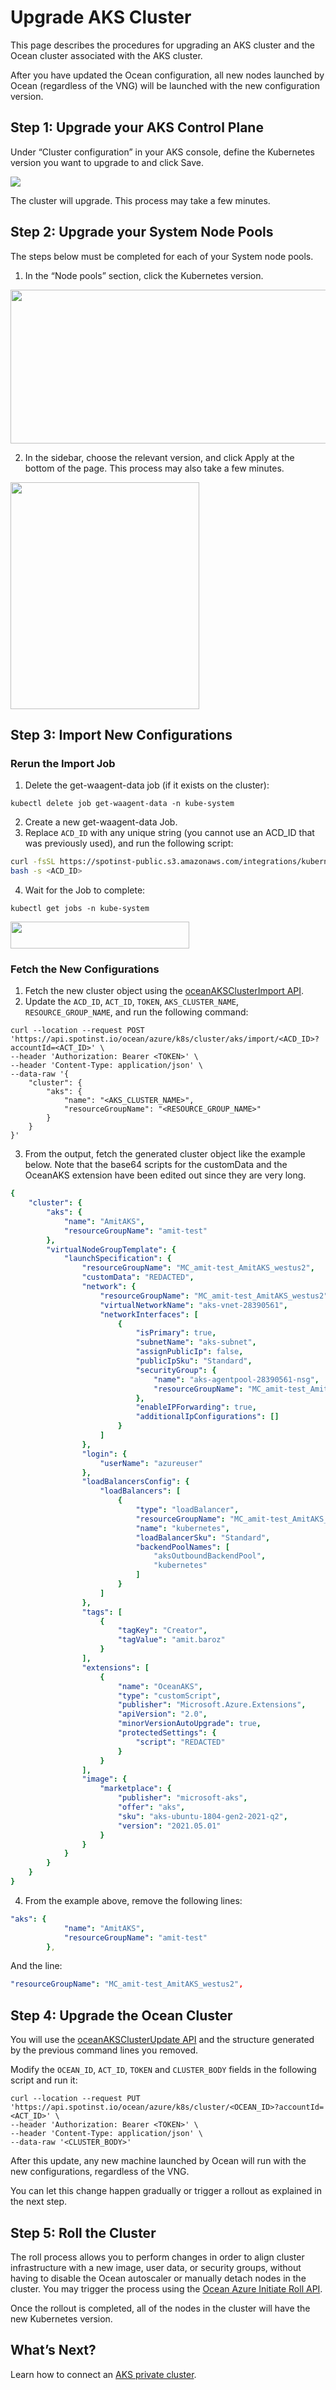 # Upgrade AKS Cluster

This page describes the procedures for upgrading an AKS cluster and the Ocean cluster associated with the AKS cluster.

After you have updated the Ocean configuration, all new nodes launched by Ocean (regardless of the VNG) will be launched with the new configuration version.

## Step 1: Upgrade your AKS Control Plane

Under “Cluster configuration” in your AKS console, define the Kubernetes version you want to upgrade to and click Save.

<img src="/ocean/_media/tips-upgrade-aks-cluster-01.png" />

The cluster will upgrade. This process may take a few minutes.

## Step 2: Upgrade your System Node Pools

The steps below must be completed for each of your System node pools.
1. In the “Node pools” section, click the Kubernetes version.

<img src="/ocean/_media/tips-upgrade-aks-cluster-02.png" width="712" height="246" />

2. In the sidebar, choose the relevant version, and click Apply at the bottom of the page. This process may also take a few minutes.

<img src="/ocean/_media/tips-upgrade-aks-cluster-03.png" width="302" height="363" />

## Step 3: Import New Configurations

### Rerun the Import Job
1. Delete the get-waagent-data job (if it exists on the cluster):

```kubectl delete job get-waagent-data -n kube-system```

2. Create a new get-waagent-data Job.
3. Replace `ACD_ID` with any unique string (you cannot use an ACD_ID that was previously used), and run the following script:

```bash
curl -fsSL https://spotinst-public.s3.amazonaws.com/integrations/kubernetes/aks/spot-aks-connector/init.sh | \
bash -s <ACD_ID>
```

4. Wait for the Job to complete:

```kubectl get jobs -n kube-system```

<img src="/ocean/_media/tips-upgrade-aks-cluster-04.png" width="286" height="43" />

### Fetch the New Configurations

1.  Fetch the new cluster object using the [oceanAKSClusterImport API](https://docs.spot.io/api/#operation/oceanAKSClusterImport).
2. Update the `ACD_ID`, `ACT_ID`, `TOKEN`, `AKS_CLUSTER_NAME`, `RESOURCE_GROUP_NAME`, and run the following command:

```
curl --location --request POST 'https://api.spotinst.io/ocean/azure/k8s/cluster/aks/import/<ACD_ID>?accountId=<ACT_ID>' \
--header 'Authorization: Bearer <TOKEN>' \
--header 'Content-Type: application/json' \
--data-raw '{
    "cluster": {
        "aks": {
            "name": "<AKS_CLUSTER_NAME>",
            "resourceGroupName": "<RESOURCE_GROUP_NAME>"
        }
    }
}'
```

3. From the output, fetch the generated cluster object like the example below. Note that the base64 scripts for the customData and the OceanAKS extension have been edited out since they are very long.

```yaml
{
    "cluster": {
        "aks": {
            "name": "AmitAKS",
            "resourceGroupName": "amit-test"
        },
        "virtualNodeGroupTemplate": {
            "launchSpecification": {
                "resourceGroupName": "MC_amit-test_AmitAKS_westus2",
                "customData": "REDACTED",
                "network": {
                    "resourceGroupName": "MC_amit-test_AmitAKS_westus2",
                    "virtualNetworkName": "aks-vnet-28390561",
                    "networkInterfaces": [
                        {
                            "isPrimary": true,
                            "subnetName": "aks-subnet",
                            "assignPublicIp": false,
                            "publicIpSku": "Standard",
                            "securityGroup": {
                                "name": "aks-agentpool-28390561-nsg",
                                "resourceGroupName": "MC_amit-test_AmitAKS_westus2"
                            },
                            "enableIPForwarding": true,
                            "additionalIpConfigurations": []
                        }
                    ]
                },
                "login": {
                    "userName": "azureuser"
                },
                "loadBalancersConfig": {
                    "loadBalancers": [
                        {
                            "type": "loadBalancer",
                            "resourceGroupName": "MC_amit-test_AmitAKS_westus2",
                            "name": "kubernetes",
                            "loadBalancerSku": "Standard",
                            "backendPoolNames": [
                                "aksOutboundBackendPool",
                                "kubernetes"
                            ]
                        }
                    ]
                },
                "tags": [
                    {
                        "tagKey": "Creator",
                        "tagValue": "amit.baroz"
                    }
                ],
                "extensions": [
                    {
                        "name": "OceanAKS",
                        "type": "customScript",
                        "publisher": "Microsoft.Azure.Extensions",
                        "apiVersion": "2.0",
                        "minorVersionAutoUpgrade": true,
                        "protectedSettings": {
                            "script": "REDACTED"
                        }
                    }
                ],
                "image": {
                    "marketplace": {
                        "publisher": "microsoft-aks",
                        "offer": "aks",
                        "sku": "aks-ubuntu-1804-gen2-2021-q2",
                        "version": "2021.05.01"
                    }
                }
            }
        }
    }
}
```

4. From the example above, remove the following lines:

```yaml
"aks": {
            "name": "AmitAKS",
            "resourceGroupName": "amit-test"
        },
```

   And the line:

```yaml
"resourceGroupName": "MC_amit-test_AmitAKS_westus2",
```

## Step 4: Upgrade the Ocean Cluster

You will use the [oceanAKSClusterUpdate API](https://docs.spot.io/api/#operation/oceanAKSClusterUpdate) and the structure generated by the previous command lines you removed.

Modify the `OCEAN_ID`, `ACT_ID`, `TOKEN` and `CLUSTER_BODY` fields in the following script and run it:

```
curl --location --request PUT 'https://api.spotinst.io/ocean/azure/k8s/cluster/<OCEAN_ID>?accountId=<ACT_ID>' \
--header 'Authorization: Bearer <TOKEN>' \
--header 'Content-Type: application/json' \
--data-raw '<CLUSTER_BODY>'
```

After this update, any new machine launched by Ocean will run with the new configurations, regardless of the VNG.

You can let this change happen gradually or trigger a rollout as explained in the next step.

## Step 5: Roll the Cluster

The roll process allows you to perform changes in order to align cluster infrastructure with a new image, user data, or security groups, without having to disable the Ocean autoscaler or manually detach nodes in the cluster. You may trigger the process using the [Ocean Azure Initiate Roll API](https://docs.spot.io/api/#operation/oceanAzureRollInit).

Once the rollout is completed, all of the nodes in the cluster will have the new Kubernetes version.

## What’s Next?

Learn how to connect an [AKS private cluster](ocean/tutorials/connect-an-aks-private-cluster).

